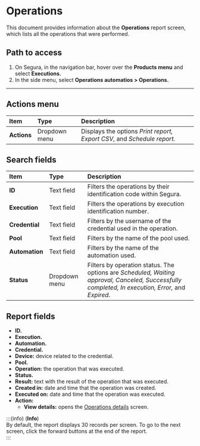 # Operations

This document provides information about the **Operations** report screen, which lists all the operations that were performed.

## Path to access

1. On Segura, in the navigation bar, hover over the **Products menu** and select **Executions.**  
2. In the side menu, select **Operations automatios > Operations.**

---
## Actions menu

| Item | Type | Description |
| :---- | :---- | :---- |
| **Actions** | Dropdown menu | Displays the options *Print report, Export CSV,* and *Schedule report.* |

## Search fields

| Item | Type | Description |
| :---- | :---- | :---- |
| **ID** | Text field | Filters the operations by their identification code within Segura. |
| **Execution** | Text field | Filters the operations by execution identification number. |
| **Credential** | Text field | Filters by the username of the credential used in the operation. |
| **Pool** | Text field | Filters by the name of the pool used. |
| **Automation** | Text field | Filters by the name of the automation used. |
| **Status** | Dropdown menu | Filters by operation status. The options are *Scheduled, Waiting approval, Canceled, Successfully completed, In execution, Error,* and *Expired*. |

## Report fields

* **ID.**  
* **Execution.**  
* **Automation.**  
* **Credential.**  
* **Device:** device related to the credential.  
* **Pool.**  
* **Operation:** the operation that was executed.  
* **Status.**  
* **Result:** text with the result of the operation that was executed.  
* **Created in:** date and time that the operation was created.  
* **Executed on:** date and time that the operation was executed.  
* **Action:**  
  * **View details:** opens the [Operations details](/v4/docs/executions-all-operations#operations-details-screen) screen.

:::(info) (**Info**)  
By default, the report displays 30 records per screen. To go to the next screen, click the forward buttons at the end of the report.  
:::